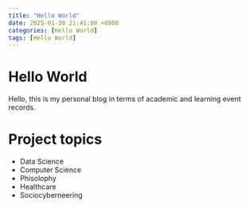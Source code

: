 ```yaml
---
title: "Hello World"
date: 2025-01-30 21:41:00 +0800
categories: [Hello World]
tags: [Hello World]
---
```


# Hello World
Hello, this is my personal blog in terms of academic and learning event records.

# Project topics 
- Data Science
- Computer Science
- Phisolophy
- Healthcare
- Sociocyberneering